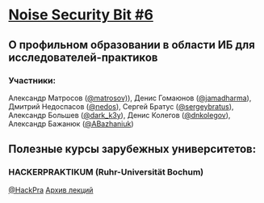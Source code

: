 [Noise Security Bit #6](http://noisebit.podster.fm/6)
=====
## О профильном образовании в области ИБ для исследователей-практиков 


### Участники:
Александр Матросов ([@matrosov)](http://twitter.com/matrosov)),
Денис Гомаюнов ([@jamadharma](https://twitter.com/jamadharma)),
Дмитрий Недоспасов ([@nedos](https://twitter.com/nedos)),
Сергей Братус ([@sergeybratus](https://twitter.com/sergeybratus)),
Александр Большев ([@dark_k3y](https://twitter.com/dark_k3y)),
Денис Колегов ([@dnkolegov](https://twitter.com/dnkolegov)),
Александр Бажанюк ([@ABazhaniuk](http://twitter.com/ABazhaniuk))

## Полезные курсы зарубежных университетов:
### HA­CKER­PRAK­TI­KUM (Ruhr-Universität Bochum)
[@HackPra](https://twitter.com/HackPra)
[Архив лекций](http://www.nds.rub.de/teaching/hackpra/)